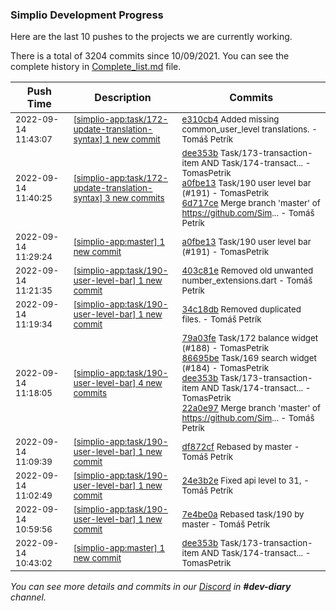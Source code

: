 
### Simplio Development Progress

Here are the last 10 pushes to the projects we are currently working.

There is a total of 3204 commits since 10/09/2021. You can see the complete history in
 [Complete_list.md](Complete_list.md) file.

| Push Time | Description | Commits |
| --- | --- | --- |
| <sub>2022-09-14 11:43:07</sub> | <sub>[[simplio-app:task/172\-update\-translation\-syntax] 1 new commit](https://github.com/SimplioOfficial/simplio-app/commit/e310cb4dc80c1d5f802ce146c4260f03b69820d1)</sub> | <sub>[e310cb4](https://github.com/SimplioOfficial/simplio-app/commit/e310cb4dc80c1d5f802ce146c4260f03b69820d1) Added missing common_user_level translations. - Tomáš Petrík</sub> |
| <sub>2022-09-14 11:40:25</sub> | <sub>[[simplio-app:task/172\-update\-translation\-syntax] 3 new commits](https://github.com/SimplioOfficial/simplio-app/compare/33848fa50e6f...6d717cec8ac0)</sub> | <sub>[dee353b](https://github.com/SimplioOfficial/simplio-app/commit/dee353bfb31113c937eb9aa0c1a9061fd3e41c78) Task/173-transaction-item AND Task/174-transact... - TomasPetrik<br>[a0fbe13](https://github.com/SimplioOfficial/simplio-app/commit/a0fbe133321874dd98d6067f4e5a07a03f24f897) Task/190 user level bar (#191) - TomasPetrik<br>[6d717ce](https://github.com/SimplioOfficial/simplio-app/commit/6d717cec8ac0b2c20fda31c48b82eb2a62828af1) Merge branch 'master' of https://github.com/Sim... - Tomáš Petrík</sub> |
| <sub>2022-09-14 11:29:24</sub> | <sub>[[simplio-app:master] 1 new commit](https://github.com/SimplioOfficial/simplio-app/commit/a0fbe133321874dd98d6067f4e5a07a03f24f897)</sub> | <sub>[a0fbe13](https://github.com/SimplioOfficial/simplio-app/commit/a0fbe133321874dd98d6067f4e5a07a03f24f897) Task/190 user level bar (#191) - TomasPetrik</sub> |
| <sub>2022-09-14 11:21:35</sub> | <sub>[[simplio-app:task/190\-user\-level\-bar] 1 new commit](https://github.com/SimplioOfficial/simplio-app/commit/403c81e906302e37e48e3691d8b1cf88aa96c1c0)</sub> | <sub>[403c81e](https://github.com/SimplioOfficial/simplio-app/commit/403c81e906302e37e48e3691d8b1cf88aa96c1c0) Removed old unwanted number_extensions.dart - Tomáš Petrík</sub> |
| <sub>2022-09-14 11:19:34</sub> | <sub>[[simplio-app:task/190\-user\-level\-bar] 1 new commit](https://github.com/SimplioOfficial/simplio-app/commit/34c18dbd6f8fd8ad837f9892db39686a99e8a957)</sub> | <sub>[34c18db](https://github.com/SimplioOfficial/simplio-app/commit/34c18dbd6f8fd8ad837f9892db39686a99e8a957) Removed duplicated files. - Tomáš Petrík</sub> |
| <sub>2022-09-14 11:18:05</sub> | <sub>[[simplio-app:task/190\-user\-level\-bar] 4 new commits](https://github.com/SimplioOfficial/simplio-app/compare/df872cfbb179...22a0e97ad557)</sub> | <sub>[79a03fe](https://github.com/SimplioOfficial/simplio-app/commit/79a03fe59577a316a5ba81fe5f18c2ad9d20ca0c) Task/172 balance widget (#188) - TomasPetrik<br>[86695be](https://github.com/SimplioOfficial/simplio-app/commit/86695bedc53827d77ed0f1728b45a6b3ee89b9c8) Task/169 search widget (#184) - TomasPetrik<br>[dee353b](https://github.com/SimplioOfficial/simplio-app/commit/dee353bfb31113c937eb9aa0c1a9061fd3e41c78) Task/173-transaction-item AND Task/174-transact... - TomasPetrik<br>[22a0e97](https://github.com/SimplioOfficial/simplio-app/commit/22a0e97ad557fb0f6c8f482332237b2220e2b186) Merge branch 'master' of https://github.com/Sim... - Tomáš Petrík</sub> |
| <sub>2022-09-14 11:09:39</sub> | <sub>[[simplio-app:task/190\-user\-level\-bar] 1 new commit](https://github.com/SimplioOfficial/simplio-app/commit/df872cfbb179d5c92ec111a8335108ab4452cdd1)</sub> | <sub>[df872cf](https://github.com/SimplioOfficial/simplio-app/commit/df872cfbb179d5c92ec111a8335108ab4452cdd1) Rebased by master - Tomáš Petrík</sub> |
| <sub>2022-09-14 11:02:49</sub> | <sub>[[simplio-app:task/190\-user\-level\-bar] 1 new commit](https://github.com/SimplioOfficial/simplio-app/commit/24e3b2e9287d44722b5808e2729611596b274f63)</sub> | <sub>[24e3b2e](https://github.com/SimplioOfficial/simplio-app/commit/24e3b2e9287d44722b5808e2729611596b274f63) Fixed api level to 31, - Tomáš Petrík</sub> |
| <sub>2022-09-14 10:59:56</sub> | <sub>[[simplio-app:task/190\-user\-level\-bar] 1 new commit](https://github.com/SimplioOfficial/simplio-app/commit/7e4be0a4883215577c3398cd7a1cf2ad9caa187a)</sub> | <sub>[7e4be0a](https://github.com/SimplioOfficial/simplio-app/commit/7e4be0a4883215577c3398cd7a1cf2ad9caa187a) Rebased task/190 by master - Tomáš Petrík</sub> |
| <sub>2022-09-14 10:43:02</sub> | <sub>[[simplio-app:master] 1 new commit](https://github.com/SimplioOfficial/simplio-app/commit/dee353bfb31113c937eb9aa0c1a9061fd3e41c78)</sub> | <sub>[dee353b](https://github.com/SimplioOfficial/simplio-app/commit/dee353bfb31113c937eb9aa0c1a9061fd3e41c78) Task/173-transaction-item AND Task/174-transact... - TomasPetrik</sub> |

_You can see more details and commits in our [Discord](https://discord.gg/aKhjuwZmdP) in **#dev-diary** channel._
